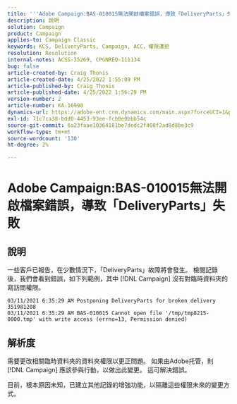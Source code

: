 ```yaml
---
title: '''Adobe Campaign:BAS-010015無法開啟檔案錯誤，導致「DeliveryParts」失敗'
description: 說明
solution: Campaign
product: Campaign
applies-to: Campaign Classic
keywords: KCS, DeliveryParts, Campaign, ACC，權限遭拒
resolution: Resolution
internal-notes: ACSS-35269, CPGNREQ-111134
bug: false
article-created-by: Craig Thonis
article-created-date: 4/25/2022 1:55:09 PM
article-published-by: Craig Thonis
article-published-date: 4/25/2022 1:56:29 PM
version-number: 2
article-number: KA-16998
dynamics-url: https://adobe-ent.crm.dynamics.com/main.aspx?forceUCI=1&pagetype=entityrecord&etn=knowledgearticle&id=afb52a51-9fc4-ec11-a7b6-0022480a1ec2
exl-id: 71c7ca38-bdd0-4453-93ee-fcb0e0bbb54c
source-git-commit: 6a23faae10364181be7dedc2f408f2ad8d8be3c9
workflow-type: tm+mt
source-wordcount: '130'
ht-degree: 2%

---
```


# Adobe Campaign:BAS-010015無法開啟檔案錯誤，導致「DeliveryParts」失敗

## 說明


一些客戶已報告，在少數情況下，「DeliveryParts」故障將會發生。 檢閱記錄後，我們會看到錯誤，如下列範例，其中 [!DNL Campaign] 沒有對臨時資料夾的寫訪問權限。

```
03/11/2021 6:35:29 AM Postponing DeliveryParts for broken delivery 351981208
03/11/2021 6:35:29 AM BAS-010015 Cannot open file '/tmp/tmp8215-0000.tmp' with write access (errno=13, Permission denied)
```



## 解析度


需要更改相關臨時資料夾的資料夾權限以更正問題。 如果由Adobe托管，則 [!DNL Campaign] 應該參與行動，以做出此變更。 這可解決錯誤。

目前，根本原因未知，已建立其他記錄的增強功能，以隔離這些權限未來的變更方式。
